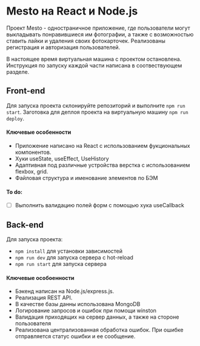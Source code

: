 # Mesto на React и Node.js  

Проект Mesto - одностраничное приложение, где пользователи могут выкладывать понравившиеся им фотографии, а также с возможностью ставить лайки и удаления своих фотокарточек. Реализованы регистрация и авторизация пользователей.

В настоящее время виртуальная машина с проектом остановлена. Инструкция по запуску каждой части написана в соотвествующем разделе.  

## Front-end

Для запуска проекта склонируйте репозиторий и выполните `npm run start`.
Заготовка для деплоя проекта на виртуальную машину `npm run deploy`.

#### Ключевые особенности
- Приложение написано на React с использованием фукциональных компонентов.
- Хуки useState, useEffect, UseHistory
- Адаптивная под различные устройства верстка с использованием flexbox, grid. 
- Файловая структура и именование элементов по БЭМ

#### To do:  
- [ ] Выполнить валидацию полей форм с помощью хука useCallback  
  
## Back-end 

Для запуска проекта:
- `npm install` для установки зависимостей
- `npm run dev` для запуска сервера с hot-reload
- `npm run start` для запуска сервера
  
#### Ключевые особоенности
- Бэкенд написан на Node.js/express.js.
- Реализация REST API.
- В качестве базы данны использована MongoDB
- Логирование запросов и ошибок при помощи winston
- Валидация приходящих на сервер данных, а также на стороне пользователя
- Реализована централизованная обработка ошибок. При ошибке отправляется статус ошибки и ее сообщение.


